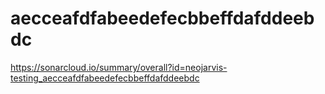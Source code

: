 # aecceafdfabeedefecbbeffdafddeebdc
https://sonarcloud.io/summary/overall?id=neojarvis-testing_aecceafdfabeedefecbbeffdafddeebdc
